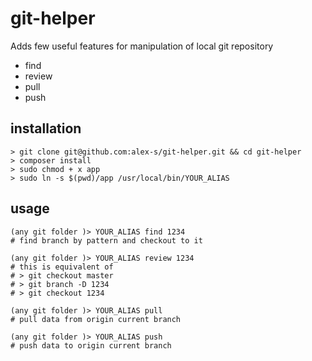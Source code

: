 # git-helper
Adds few useful features for manipulation of local git repository
* find <search>
* review <search>
* pull
* push
## installation

```
> git clone git@github.com:alex-s/git-helper.git && cd git-helper
> composer install
> sudo chmod + x app
> sudo ln -s $(pwd)/app /usr/local/bin/YOUR_ALIAS
```  

## usage

```
(any git folder )> YOUR_ALIAS find 1234
# find branch by pattern and checkout to it
```
```
(any git folder )> YOUR_ALIAS review 1234
# this is equivalent of 
# > git checkout master
# > git branch -D 1234
# > git checkout 1234

```  
```
(any git folder )> YOUR_ALIAS pull
# pull data from origin current branch
```
```
(any git folder )> YOUR_ALIAS push
# push data to origin current branch
```